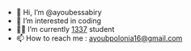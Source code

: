 - 👋 Hi, I’m @ayoubessabiry
- 👀 I’m interested in coding 
- 👨‍🎓 I’m currently [1337](1337.ma) student 
- 📫 How to reach me : ayoubpolonia16@gmail.com
